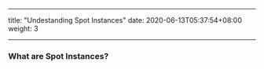 
---
title: "Undestanding Spot Instances"
date:  2020-06-13T05:37:54+08:00
weight: 3

---

### What are Spot Instances?


